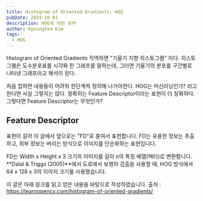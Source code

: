 ```yaml
---
title: Histogram of Oriented Gradients, HOG
pubDate: 2024-10-01
description: HOG에 대한 공부
author: Kyoungtea Kim
tags:
  - HOG
---
```

Histogram of Oriented Gradients 직역하면 "기울기 지향 히스토그램" 이다. 히스토그램은 도수분포표를 시각화 한 그래프를 말하는데, 그러면 기울기의 분포를 구간별로 나타낸 그래프라고 해석이 된다.

처음 접하면 내용들이 어려워 한단계씩 정의해 나가야한다. HOG는 머신러닝인가? 라고 한다면 사실 그렇지는 않다. 정확히는 Feature Descriptor이라는 표현이 더 정확하다. 그렇다면 Feature Descriptor는 무엇인가?

## Feature Descriptor
표현이 길어 이 글에서 앞으로는 "FD"로 줄여서 표현합니다. FD는 유용한 정보는 추출하고, 외부 정보는 버리는 방식으로 이미지를 단순화하는 표현입니다.

FD는 Width x Height x 3 크기의 이미지를 길이 n의 특징 배열(벡터)로 변환합니다. **Dalal & Triggs (2005)**에서 도로에서 보행자 검출을 사용할 때, HOG 방식에서 64 x 128 x 3의 이미지 크기를 사용했습니다.



이 글은 아래 링크를 읽고 얻은 내용을 바탕으로 작성하였습니다.
출처 : https://learnopencv.com/histogram-of-oriented-gradients/


